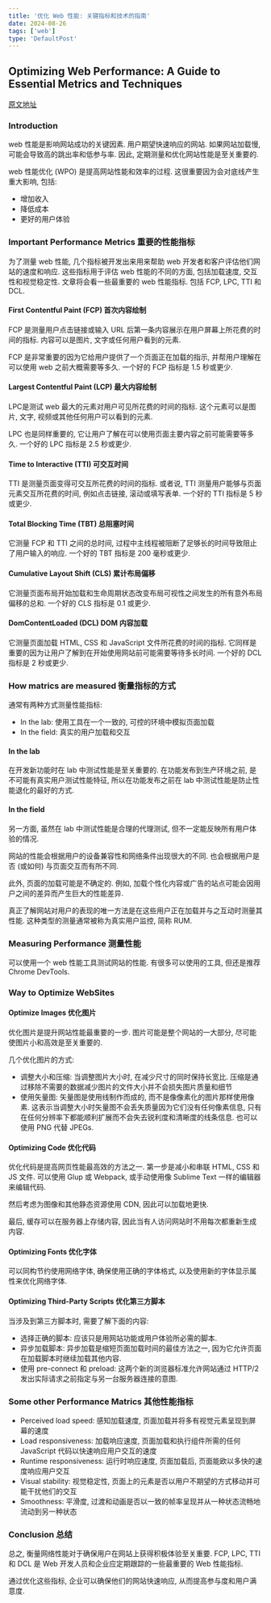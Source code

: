 ```yaml
---
title: '优化 Web 性能: 关键指标和技术的指南'
date: 2024-08-26
tags: ['web']
type: 'DefaultPost'
---
```

## Optimizing Web Performance: A Guide to Essential Metrics and Techniques

[原文地址](https://shubhamsweb.hashnode.dev/optimizing-web-performance-a-guide-to-essential-metrics-and-techniques)

### Introduction

web 性能是影响网站成功的关键因素. 用户期望快速响应的网站. 如果网站加载慢, 可能会导致高的跳出率和低参与率. 因此, 定期测量和优化网站性能是至关重要的.

web 性能优化 (WPO) 是提高网站性能和效率的过程. 这很重要因为会对底线产生重大影响, 包括:

* 增加收入
* 降低成本
* 更好的用户体验

### Important Performance Metrics 重要的性能指标

为了测量 web 性能, 几个指标被开发出来用来帮助 web 开发者和客户评估他们网站的速度和响应. 这些指标用于评估 web 性能的不同的方面, 包括加载速度, 交互性和视觉稳定性. 文章将会看一些最重要的 web 性能指标. 包括 FCP, LPC, TTI 和 DCL.

#### First Contentful Paint (FCP) 首次内容绘制

FCP 是测量用户点击链接或输入 URL 后第一条内容展示在用户屏幕上所花费的时间的指标. 内容可以是图片, 文字或任何用户看到的元素.

FCP 是非常重要的因为它给用户提供了一个页面正在加载的指示, 并帮用户理解在可以使用 web 之前大概需要等多久. 一个好的 FCP 指标是 1.5 秒或更少.

#### Largest Contentful Paint (LCP) 最大内容绘制

LPC是测试 web 最大的元素对用户可见所花费的时间的指标. 这个元素可以是图片, 文字, 视频或其他任何用户可以看到的元素.

LPC 也是同样重要的, 它让用户了解在可以使用页面主要内容之前可能需要等多久. 一个好的 LPC 指标是 2.5 秒或更少.

#### Time to Interactive (TTI) 可交互时间

TTI 是测量页面变得可交互所花费的时间的指标. 或者说, TTI 测量用户能够与页面元素交互所花费的时间, 例如点击链接, 滚动或填写表单. 一个好的 TTI 指标是 5 秒或更少.

#### Total Blocking Time (TBT) 总阻塞时间

它测量 FCP 和 TTI 之间的总时间, 过程中主线程被阻断了足够长的时间导致阻止了用户输入的响应. 一个好的 TBT 指标是 200 毫秒或更少.

#### Cumulative Layout Shift (CLS) 累计布局偏移

它测量页面布局开始加载和生命周期状态改变布局可视性之间发生的所有意外布局偏移的总和. 一个好的 CLS 指标是 0.1 或更少.

#### DomContentLoaded (DCL) DOM 内容加载

它测量页面加载 HTML, CSS 和 JavaScript 文件所花费的时间的指标. 它同样是重要的因为让用户了解到在开始使用网站前可能需要等待多长时间. 一个好的 DCL 指标是 2 秒或更少.

### How matrics are measured 衡量指标的方式

通常有两种方式测量性能指标:

* In the lab: 使用工具在一个一致的, 可控的环境中模拟页面加载
* In the field: 真实的用户加载和交互

#### In the lab

在开发新功能时在 lab 中测试性能是至关重要的. 在功能发布到生产环境之前, 是不可能有真实用户测试性能特征, 所以在功能发布之前在 lab 中测试性能是防止性能退化的最好的方式.

#### In the field

另一方面, 虽然在 lab 中测试性能是合理的代理测试, 但不一定能反映所有用户体验的情况.

网站的性能会根据用户的设备兼容性和网络条件出现很大的不同. 也会根据用户是否 (或如何) 与页面交互而有所不同.

此外, 页面的加载可能是不确定的. 例如, 加载个性化内容或广告的站点可能会因用户之间的差异而产生巨大的性能差异.

真正了解网站对用户的表现的唯一方法是在这些用户正在加载并与之互动时测量其性能. 这种类型的测量通常被称为真实用户监控, 简称 RUM.

### Measuring Performance 测量性能

可以使用一个 web 性能工具测试网站的性能. 有很多可以使用的工具, 但还是推荐 Chrome DevTools.

### Way to Optimize WebSites

#### Optimize Images 优化图片

优化图片是提升网站性能最重要的一步. 图片可能是整个网站的一大部分, 尽可能使图片小和高效是至关重要的.

几个优化图片的方式:

* 调整大小和压缩: 当调整图片大小时, 在减少尺寸的同时保持长宽比. 压缩是通过移除不需要的数据减少图片的文件大小并不会损失图片质量和细节
* 使用矢量图: 矢量图是使用线制作而成的, 而不是像像素化的图片那样使用像素. 这表示当调整大小时矢量图不会丢失质量因为它们没有任何像素信息, 只有在任何分辨率下都能顺利扩展而不会失去锐利度和清晰度的线条信息. 也可以使用 PNG 代替 JPEGs.

#### Optimizing Code 优化代码

优化代码是提高网页性能最高效的方法之一. 第一步是减小和串联 HTML, CSS 和 JS 文件. 可以使用 Glup 或 Webpack, 或手动使用像 Sublime Text 一样的编辑器来编辑代码.

然后考虑为图像和其他静态资源使用 CDN, 因此可以加载地更快.

最后, 缓存可以在服务器上存储内容, 因此当有人访问网站时不用每次都重新生成内容.

#### Optimizing Fonts 优化字体

可以同构节约使用网络字体, 确保使用正确的字体格式, 以及使用新的字体显示属性来优化网络字体.

#### Optimizing Third-Party Scripts 优化第三方脚本

当涉及到第三方脚本时, 需要了解下面的内容:

* 选择正确的脚本: 应该只是用网站功能或用户体验所必需的脚本.
* 异步加载脚本: 异步加载是缩短页面加载时间的最佳方法之一, 因为它允许页面在加载脚本时继续加载其他内容.
* 使用 pre-connect 和 preload: 这两个新的浏览器标准允许网站通过 HTTP/2 发出实际请求之前指定与另一台服务器连接的意图.

### Some other Performance Matrics 其他性能指标

* Perceived load speed: 感知加载速度, 页面加载并将多有视觉元素呈现到屏幕的速度
* Load responsiveness: 加载响应速度, 页面加载和执行组件所需的任何 JavaScript 代码以快速响应用户交互的速度
* Runtime responsiveness: 运行时响应速度, 页面加载后, 页面能欧以多快的速度响应用户交互
* Visual stability: 视觉稳定性, 页面上的元素是否以用户不期望的方式移动并可能干扰他们的交互
* Smoothness: 平滑度, 过渡和动画是否以一致的帧率呈现并从一种状态流畅地流动到另一种状态

### Conclusion 总结

总之, 衡量网络性能对于确保用户在网站上获得积极体验至关重要. FCP, LPC, TTI 和 DCL 是 Web 开发人员和企业应定期跟踪的一些最重要的 Web 性能指标.

通过优化这些指标, 企业可以确保他们的网站快速响应, 从而提高参与度和用户满意度.
